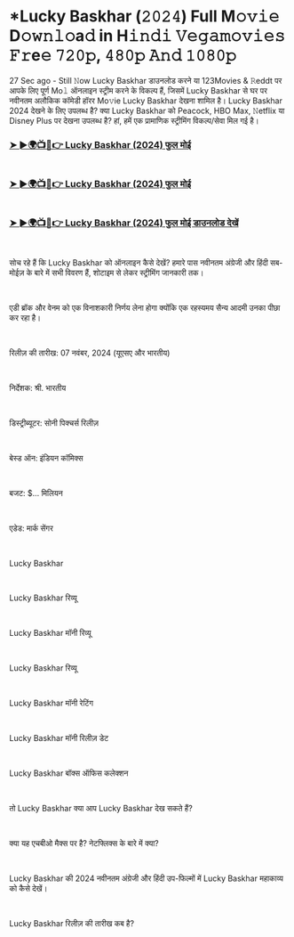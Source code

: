 <h1 style="text-align: left;">*Lucky Baskhar (𝟸𝟶𝟸𝟺) Full M𝚘𝚟𝚒𝚎 D𝚘𝚠𝚗𝚕𝚘a𝚍 in H𝚒𝚗𝚍𝚒 𝚅𝚎𝚐𝚊𝚖𝚘𝚟𝚒𝚎𝚜 𝙵𝚛e𝚎 𝟽𝟸𝟶𝚙, 𝟺𝟾𝟶𝚙 𝙰𝚗𝚍 𝟷𝟶𝟾𝟶𝚙</h1><p>27 Sec ago - Still 𝙽ow Lucky Baskhar डाउनलोड करने या 123Movies &amp; 𝚁eddt पर आपके लिए पूर्ण Mo𝚕 ऑनलाइन स्ट्रीम करने के विकल्प हैं, जिसमें Lucky Baskhar से घर पर नवीनतम अलौकिक कॉमेडी हॉरर Mo𝚟ie Lucky Baskhar देखना शामिल है। Lucky Baskhar 2024 देखने के लिए उपलब्ध है? क्या Lucky Baskhar को Peacock, HBO Max, 𝙽etflix या Disney Plus पर देखना उपलब्ध है? हां, हमें एक प्रामाणिक स्ट्रीमिंग विकल्प/सेवा मिल गई है।</p><h3 style="text-align: left;"><a href="https://t.co/Zp2waEdOSE" target="_blank">➤ ►🌍📺📱👉 Lucky Baskhar (2024) फुल मोई</a></h3><h3 style="text-align: left;"><a href="https://t.co/Zp2waEdOSE" target="_blank"><br /></a><a href="https://t.co/FI4HJXwwVk" target="_blank">➤ ►🌍📺📱👉 Lucky Baskhar (2024) फुल मोई</a></h3><h3 style="text-align: left;"><a href="https://t.co/FI4HJXwwVk" target="_blank"><br /></a><a href="https://t.co/Zp2waEdOSE" target="_blank">➤ ►🌍📺📱👉 Lucky Baskhar (2024) फुल मोई डाउनलोड देखें</a></h3><p><br /></p><p>सोच रहे हैं कि Lucky Baskhar को ऑनलाइन कैसे देखें? हमारे पास नवीनतम अंग्रेजी और हिंदी सब-मोईज़ के बारे में सभी विवरण हैं, शोटाइम से लेकर स्ट्रीमिंग जानकारी तक।</p><p><br /></p><p>एडी ब्रॉक और वेनम को एक विनाशकारी निर्णय लेना होगा क्योंकि एक रहस्यमय सैन्य आदमी उनका पीछा कर रहा है।</p><p><br /></p><p>रिलीज़ की तारीख: 07 नवंबर, 2024 (यूएसए और भारतीय)</p><p><br /></p><p>निर्देशक: श्री. भारतीय</p><p><br /></p><p>डिस्ट्रीब्यूटर: सोनी पिक्चर्स रिलीज़</p><p><br /></p><p>बेस्ड ऑन: इंडियन कॉमिक्स</p><p><br /></p><p>बजट: $... मिलियन</p><p><br /></p><p>एडेड: मार्क सेंगर</p><p><br /></p><p>Lucky Baskhar</p><p><br /></p><p>Lucky Baskhar रिव्यू</p><p><br /></p><p>Lucky Baskhar मॉनी रिव्यू</p><p><br /></p><p>Lucky Baskhar रिव्यू</p><p><br /></p><p>Lucky Baskhar मॉनी रेटिंग</p><p><br /></p><p>Lucky Baskhar मॉनी रिलीज़ डेट</p><p><br /></p><p>Lucky Baskhar बॉक्स ऑफिस कलेक्शन</p><p><br /></p><p>तो Lucky Baskhar क्या आप Lucky Baskhar देख सकते हैं?</p><p><br /></p><p>क्या यह एचबीओ मैक्स पर है? नेटफ्लिक्स के बारे में क्या?</p><p><br /></p><p>Lucky Baskhar की 2024 नवीनतम अंग्रेजी और हिंदी उप-फिल्मों में Lucky Baskhar महाकाव्य को कैसे देखें।</p><p><br /></p><p>Lucky Baskhar रिलीज़ की तारीख कब है?</p>
